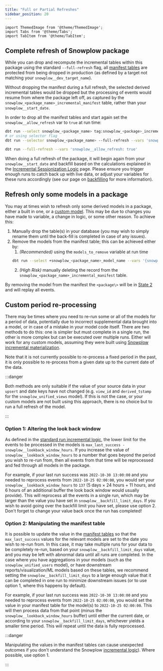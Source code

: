```yaml
---
title: "Full or Partial Refreshes"
sidebar_position: 20
---
```


```mdx-code-block
import ThemedImage from '@theme/ThemedImage';
import Tabs from '@theme/Tabs';
import TabItem from '@theme/TabItem';
```

## Complete refresh of Snowplow package

While you can drop and recompute the incremental tables within this package using the standard `--full-refresh` flag, all [manifest tables](/docs/modeling-your-data/modeling-your-data-with-dbt/package-mechanics/manifest-tables/index.md) are protected from being dropped in production (as defined by a target not matching your `snowplow__dev_target_name`).

Without dropping the manifest during a full refresh, the selected derived incremental tables would be dropped but the processing of events would resume from where the package left off, as captured by the `snowplow_<package_name>_incremental_manifest` table, rather than your `snowplow__start_date`.

In order to drop all the manifest tables and start again set the `snowplow__allow_refresh` var to `true` at run time:

<Tabs groupId="refresh" queryString>
<TabItem value="Other packages" label="Other packages">

```bash
dbt run --select snowplow_<package_name> tag:snowplow_<package>_incremental --full-refresh --vars 'snowplow__allow_refresh: true'
# or using selector flag
dbt run --selector snowplow_<package_name> --full-refresh --vars 'snowplow__allow_refresh: true'
```

</TabItem>

<TabItem value="Attribution" label="Attribution">

```bash
dbt run --full-refresh --vars 'snowplow__allow_refresh: true'
```

</TabItem>
</Tabs>


When doing a full refresh of the package, it will begin again from your `snowplow__start_date` and backfill based on the calculations explained in the [Incremental Sessionization Logic](/docs/modeling-your-data/modeling-your-data-with-dbt/package-mechanics/incremental-processing/index.md) page. Please ensure you trigger enough runs to catch back up with live data, or adjust your variables for these runs accordingly (see our page on [backfilling](/docs/modeling-your-data/modeling-your-data-with-dbt/dbt-operation/backfilling/index.md) for more information).


## Refresh only some models in a package

You may at times wish to refresh only some derived models in a package, either a built in one, or a [custom model](/docs/modeling-your-data/modeling-your-data-with-dbt/dbt-custom-models/index.md). This may be due to changes you have made to variable, a change in logic, or some other reason. To achieve this:

1. Manually drop the table(s) in your database (you may wish to simply rename them until the back-fill is completed in case of any issues).
2. Remove the models from the manifest table; this can be achieved either by:
   1. *(Recommended)* using the `models_to_remove` variable at run time
    ```bash
    dbt run --select +snowplow_<package_name>_model_name --vars '{snowplow__start_date: "yyyy-mm-dd", models_to_remove: snowplow_<package>_model_name}'
    ```
    2. *(High Risk)* manually deleting the record from the `snowplow_<package_name>_incremental_manifest` table.

By removing the model from the manifest the `<package\>` will be in [State 2](/docs/modeling-your-data/modeling-your-data-with-dbt/package-mechanics/incremental-processing/index.md#state-2-new-model-introduced) and will replay all events.

## Custom period re-processing

There may be times where you need to re-run some or all of the models for a period of data, potentially due to incorrect supplemental data brought into a model, or in case of a mistake in your model code itself. There are two methods to do this: one is simpler but must complete in a single run, the other is more complex but can be executed over multiple runs. Either will work for any custom models, assuming they were built using [Snowplow incremental materialization](/docs/modeling-your-data/modeling-your-data-with-dbt/package-mechanics/optimized-upserts/index.md).

Note that it is not currently possible to re-process a fixed period in the past, it is only possible to re-process from a given date up to the current date of the data.

:::danger

Both methods are only suitable if the value of your source data in your `upsert` and date keys have not changed (e.g. `view_id` and `derived_tstamp` for the `snowplow_unified_views` model). If this is not the case, or your custom models are not built using this approach, there is no choice but to run a full refresh of the model.

:::
### Option 1: Altering the look back window

As defined in the [standard run incremental logic](/docs/modeling-your-data/modeling-your-data-with-dbt/package-mechanics/incremental-processing/index.md#state-4-standard-run), the lower limit for the events to be processed in the models is `max_last_success - snowplow__lookback_window_hours`. If you increase the value of `snowplow__lookback_window_hours` to a number that goes beyond the period you wish to re-run from, then all events from that time will be reprocessed and fed through all models in the package.

For example, if your last run success was `2022-10-30 13:00:00` and you needed to reprocess events from `2022-10-25 02:00:00`, you would set your `snowplow__lookback_window_hours` to `137` (5 days × 24 hours + 11 hours, and 6 hours of an additional buffer the look back window would usually provide). This will reprocess all the events in a single run, which may be larger than the value you have set in `snowplow__backfill_limit_days`. If you wish to avoid going over the backfill limit you have set, please use option 2. Don't forget to change your value back once the run has completed!

<p align="center">
<ThemedImage
alt="Demonstration of data processing through option 1 approach"
sources={{
    light: require('./images/data_progress_example1_light.drawio.png').default,
    dark: require('./images/data_progress_example1_dark.drawio.png').default
}}/>
</p>

### Option 2: Manipulating the manifest table

It is possible to update the value in the [manifest tables](/docs/modeling-your-data/modeling-your-data-with-dbt/dbt-operation/index.md#manifest-tables) so that the `max_last_success` values for the relevant models are set to the date you wish to re-run from. In this case, it may take multiple runs for your data to be completely re-run, based on your `snowplow__backfill_limit_days` value, and you may be left with abnormal data until all runs are completed. In the case where you have aggregations in your models (such as the `snowplow_unified_users` model), or have downstream reports/visualization/ML models based on these tables, we recommend setting the `snowplow__backfill_limit_days` to a large enough value that it can be completed in one run to minimize downstream issues (or to use option 1, where this happens by default).

For example, if your last run success was `2022-10-30 13:00:00` and you needed to reprocess events from `2022-10-25 02:00:00`, you would set the value in your manifest table for the model(s) to `2022-10-25 02:00:00`. This will then process data from that point (minus the `snowplow__lookback_window_hours` buffer) until either the current date, or according to your `snowplow__backfill_limit_days`, whichever yields a smaller time period. This will repeat until the data is fully reprocessed.

<p align="center">
<ThemedImage
alt="Demonstration of data processing through multiple runs of the option 2 approach"
sources={{
    light: require('./images/data_progress_example2_light.drawio.png').default,
    dark: require('./images/data_progress_example2_dark.drawio.png').default
    }}
/>
</p>

:::danger

Manipulating the values in the manifest tables can cause unexpected outcomes if you don't understand the Snowplow [incremental logic](/docs/modeling-your-data/modeling-your-data-with-dbt/package-mechanics/incremental-processing/index.md)). Where possible, use option 1.

:::
